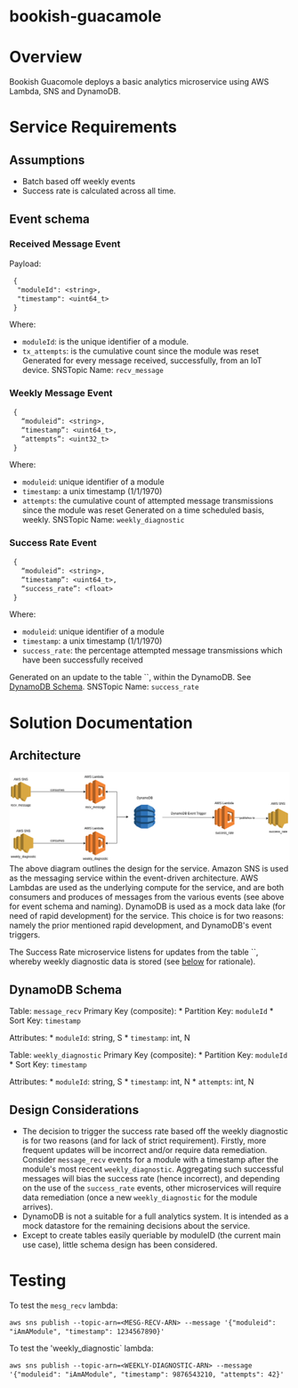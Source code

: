 # bookish-guacamole

# Overview
Bookish Guacomole deploys a basic analytics microservice using AWS Lambda, SNS and DynamoDB. 

# Service Requirements
## Assumptions 
  * Batch based off weekly events
  * Success rate is calculated across all time. 

## Event schema

### Received Message Event
Payload: 
```
 {
  "moduleId": <string>,
  "timestamp": <uint64_t>
 }
```
Where: 
 * `moduleId`: is the unique identifier of a module. 
 * `tx_attempts`: is the cumulative count since the module was reset
Generated for every message received, successfully, from an IoT device. 
SNSTopic Name: `recv_message`

### Weekly Message Event 
```
 {
   “moduleid”: <string>,
   “timestamp”: <uint64_t>,
   “attempts”: <uint32_t>
 }
```
Where:
 * `moduleid`: unique identifier of a module
 * `timestamp`: a unix timestamp (1/1/1970)
 * `attempts`: the cumulative count of attempted message transmissions since the module was reset
Generated on a time scheduled basis, weekly. 
SNSTopic Name: `weekly_diagnostic`

### Success Rate Event
```
 {
   “moduleid”: <string>,
   “timestamp”: <uint64_t>,
   “success_rate”: <float>
 }
```
Where:
 * `moduleid`: unique identifier of a module
 * `timestamp`: a unix timestamp (1/1/1970)
 * `success_rate`: the percentage attempted message transmissions which have been successfully received

Generated on an update to the table ``, within the DynamoDB. See [DynamoDB Schema](#dynamodb-schema).
SNSTopic Name: `success_rate`
 

# Solution Documentation
## Architecture
![Infrastructure Architecture](architecturediagram.png)
  The above diagram outlines the design for the service. Amazon SNS is used as the messaging service within the event-driven architecture. AWS Lambdas are used as the underlying compute for the service, and are both consumers and produces of messages from the various events (see above for event schema and naming). DynamoDB is used as a mock data lake (for need of rapid development) for the service. This choice is for two reasons: namely the prior mentioned rapid development, and DynamoDB's event triggers. 

The Success Rate microservice listens for updates from the table ``, whereby weekly diagnostic data is stored (see [below](design-considerations) for rationale). 

## DynamoDB Schema 

Table: `message_recv`
  Primary Key (composite): 
    * Partition Key: `moduleId`
    * Sort Key: `timestamp`
  
  Attributes:
    * `moduleId`: string, S
    * `timestamp`: int, N

Table: `weekly_diagnostic`
   Primary Key (composite): 
    * Partition Key: `moduleId`
    * Sort Key: `timestamp`
  
  Attributes:
    * `moduleId`: string, S
    * `timestamp`: int, N
    * `attempts`: int, N


## Design Considerations
 * The decision to trigger the success rate based off the weekly diagnostic is for two reasons (and for lack of strict requirement). Firstly, more frequent updates will be incorrect and/or require data remediation. Consider `message_recv` events for a module with a timestamp after the module's most recent `weekly_diagnostic`. Aggregating such successful messages will bias the success rate (hence incorrect), and depending on the use of the `success_rate` events, other microservices will require data remediation (once a new `weekly_diagnostic` for the module arrives). 
 * DynamoDB is not a suitable for a full analytics system. It is intended as a mock datastore for the remaining decisions about the service. 
 * Except to create tables easily queriable by moduleID (the current main use case), little schema design has been considered.

# Testing 

To test the `mesg_recv` lambda: 
```
aws sns publish --topic-arn=<MESG-RECV-ARN> --message '{"moduleid": "iAmAModule", "timestamp": 1234567890}'
```

To test the 'weekly_diagnostic` lambda: 
```
aws sns publish --topic-arn=<WEEKLY-DIAGNOSTIC-ARN> --message '{"moduleid": "iAmAModule", "timestamp": 9876543210, "attempts": 42}'
```





